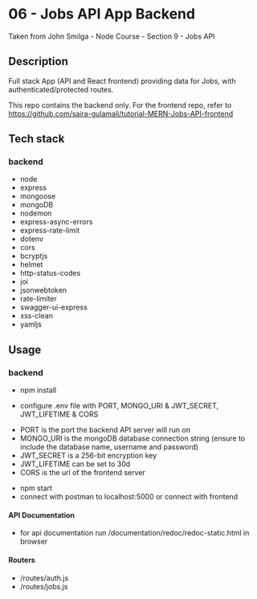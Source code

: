 # 06 - Jobs API App Backend

Taken from John Smilga - Node Course - Section 9 - Jobs API

## Description

Full stack App (API and React frontend) providing data for Jobs, with authenticated/protected routes.

This repo contains the backend only. For the frontend repo, refer to https://github.com/saira-gulamali/tutorial-MERN-Jobs-API-frontend

## Tech stack

### backend

- node
- express
- mongoose
- mongoDB
- nodemon
- express-async-errors
- express-rate-limit
- dotenv
- cors
- bcryptjs
- helmet
- http-status-codes
- joi
- jsonwebtoken
- rate-limiter
- swagger-ui-express
- xss-clean
- yamljs

## Usage

### backend

- npm install

- configure .env file with PORT, MONGO_URI & JWT_SECRET, JWT_LIFETIME & CORS

* PORT is the port the backend API server will run on
* MONGO_URI is the mongoDB database connection string (ensure to include the database name, username and password)
* JWT_SECRET is a 256-bit encryption key
* JWT_LIFETIME can be set to 30d
* CORS is the url of the frontend server

- npm start
- connect with postman to localhost:5000 or connect with frontend

#### API Documentation

- for api documentation run /documentation/redoc/redoc-static.html in browser

#### Routers

- /routes/auth.js
- /routes/jobs.js
